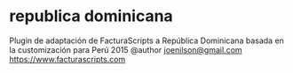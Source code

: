 # republica dominicana
Plugin de adaptación de FacturaScripts a República Dominicana basada en la customización para Perú 2015
@author joenilson@gmail.com
https://www.facturascripts.com
